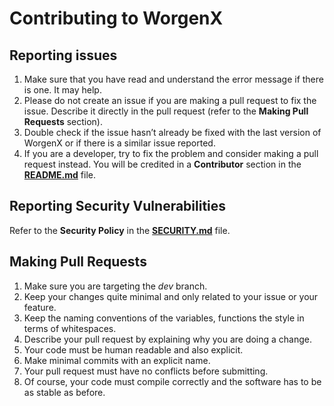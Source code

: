 # Contributing to WorgenX

## Reporting issues

1. Make sure that you have read and understand the error message if there is one. It may help.
2. Please do not create an issue if you are making a pull request to fix the issue. Describe it directly in the pull request (refer to the **Making Pull Requests** section).
3. Double check if the issue hasn’t already be fixed with the last version of WorgenX or if there is a similar issue reported.
4. If you are a developer, try to fix the problem and consider making a pull request instead. You will be credited in a **Contributor** section in the **[README.md](README.md)** file.

## Reporting Security Vulnerabilities

Refer to the **Security Policy** in the **[SECURITY.md](SECURITY.md)** file.

## Making Pull Requests

1. Make sure you are targeting the *dev* branch.
2. Keep your changes quite minimal and only related to your issue or your feature.
3. Keep the naming conventions of the variables, functions the style in terms of whitespaces.
4. Describe your pull request by explaining why you are doing a change.
5. Your code must be human readable and also explicit. 
6. Make minimal commits with an explicit name.
7. Your pull request must have no conflicts before submitting.
8. Of course, your code must compile correctly and the software has to be as stable as before.